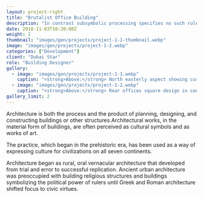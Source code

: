 ```yaml
---
layout: project-right
title: "Brutalist Office Building"
description: "In contrast subsymbolic processing specifies no such rules a priori and relies on emergent properties of processing units"
date: 2018-11-03T10:20:00Z
weight: 2
thumbnail: "images/gen/projects/project-1-1-thumbnail.webp"
image: "images/gen/projects/project-1-2.webp"
categories: ["Development"]
client: "Dubai Star"
role: "Building Designer"
gallery:
  - image: "images/gen/projects/project-1-1.webp"
    caption: "<strong>Above:</strong> North easterly aspect showing curved design"
  - image: "images/gen/projects/project-1-2.webp"
    caption: "<strong>Above:</strong> Rear offices square design in contrast"
gallery_limit: 2
---
```


Architecture is both the process and the product of planning, designing, and constructing buildings or other structures.Architectural works, in the material form of buildings, are often perceived as cultural symbols and as works of art.

The practice, which began in the prehistoric era, has been used as a way of expressing culture for civilizations on all seven continents.

Architecture began as rural, oral vernacular architecture that developed from trial and error to successful replication. Ancient urban architecture was preoccupied with building religious structures and buildings symbolizing the political power of rulers until Greek and Roman architecture shifted focus to civic virtues.
